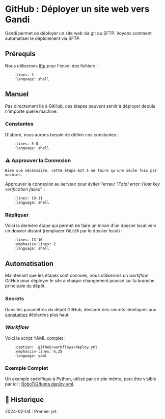 # GitHub : Déployer un site web vers Gandi

Gandi permet de déployer un site web via git ou SFTP. Voyons comment automatiser le déploiement via SFTP.

## Prérequis

Nous utiliserons [lftp](https://lftp.yar.ru/lftp-man.html) pour l'envoi des fichiers :

```{literalinclude} snippets/github-deploiement-vers-gandi.sh
    :lines: 3
    :language: shell
```

## Manuel

Pas directement lié à GitHub, ces étapes peuvent servir à déployer depuis n'importe quelle machine.

### Constantes

D'abord, nous aurons besoin de définir ces constantes :

```{literalinclude} snippets/github-deploiement-vers-gandi.sh
    :lines: 5-8
    :language: shell
```

### ⚠️ Approuver la Connexion

```{hint}
Bien que nécessaire, cette étape est à ne faire qu'une seule fois par machine.
```

Approuver la connexion au serveur pour éviter l'erreur "*Fatal error: Host key verification failed*" :

```{literalinclude} snippets/github-deploiement-vers-gandi.sh
    :lines: 10-11
    :language: shell
```

### Répliquer

Voici la dernière étape qui permet de faire un miroir d'un dossier local vers un dossier distant (remplacer `FOLDER` par le dossier local) :

```{literalinclude} snippets/github-deploiement-vers-gandi.sh
    :lines: 13-16
    :emphasize-lines: 2
    :language: shell
```

## Automatisation

Maintenant que les étapes sont connues, nous utiliserons un *workflow* GitHub pour déployer le site à chaque changement poussé sur la branche principale du dépôt.

### Secrets

Dans les paramètres du dépôt GitHub, déclarer des secrets identiques aux [constantes](#constantes) déclarées plus haut.

### *Workflow*

Voici le script YAML complet :

```{literalinclude} snippets/github-deploiement-vers-gandi.yml
    :caption: .github/workflows/deploy.yml
    :emphasize-lines: 6,25
    :language: yaml
```

### Exemple Complet

Un exemple spécifique à Python, utilisé par ce site même, peut être visible par ici : [BoboTiG/luma deploy.yml](https://github.com/BoboTiG/luma/blob/main/.github/workflows/deploy.yml).

## 📜 Historique

2024-02-04
: Premier jet.
